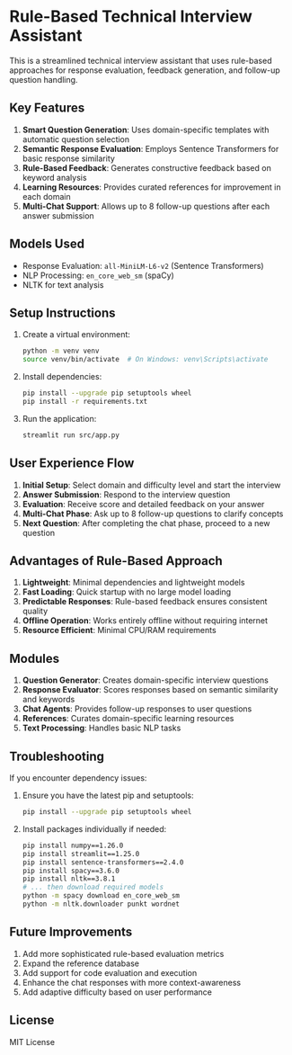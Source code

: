 # Rule-Based Technical Interview Assistant

This is a streamlined technical interview assistant that uses rule-based approaches for response evaluation, feedback generation, and follow-up question handling.

## Key Features

1. **Smart Question Generation**: Uses domain-specific templates with automatic question selection
2. **Semantic Response Evaluation**: Employs Sentence Transformers for basic response similarity
3. **Rule-Based Feedback**: Generates constructive feedback based on keyword analysis
4. **Learning Resources**: Provides curated references for improvement in each domain
5. **Multi-Chat Support**: Allows up to 8 follow-up questions after each answer submission

## Models Used

- Response Evaluation: `all-MiniLM-L6-v2` (Sentence Transformers)
- NLP Processing: `en_core_web_sm` (spaCy)
- NLTK for text analysis

## Setup Instructions

1. Create a virtual environment:

   ```bash
   python -m venv venv
   source venv/bin/activate  # On Windows: venv\Scripts\activate
   ```

2. Install dependencies:

   ```bash
   pip install --upgrade pip setuptools wheel
   pip install -r requirements.txt
   ```

3. Run the application:
   ```bash
   streamlit run src/app.py
   ```

## User Experience Flow

1. **Initial Setup**: Select domain and difficulty level and start the interview
2. **Answer Submission**: Respond to the interview question
3. **Evaluation**: Receive score and detailed feedback on your answer
4. **Multi-Chat Phase**: Ask up to 8 follow-up questions to clarify concepts
5. **Next Question**: After completing the chat phase, proceed to a new question

## Advantages of Rule-Based Approach

1. **Lightweight**: Minimal dependencies and lightweight models
2. **Fast Loading**: Quick startup with no large model loading
3. **Predictable Responses**: Rule-based feedback ensures consistent quality
4. **Offline Operation**: Works entirely offline without requiring internet
5. **Resource Efficient**: Minimal CPU/RAM requirements

## Modules

1. **Question Generator**: Creates domain-specific interview questions
2. **Response Evaluator**: Scores responses based on semantic similarity and keywords
3. **Chat Agents**: Provides follow-up responses to user questions
4. **References**: Curates domain-specific learning resources
5. **Text Processing**: Handles basic NLP tasks

## Troubleshooting

If you encounter dependency issues:

1. Ensure you have the latest pip and setuptools:

   ```bash
   pip install --upgrade pip setuptools wheel
   ```

2. Install packages individually if needed:
   ```bash
   pip install numpy==1.26.0
   pip install streamlit==1.25.0
   pip install sentence-transformers==2.4.0
   pip install spacy==3.6.0
   pip install nltk==3.8.1
   # ... then download required models
   python -m spacy download en_core_web_sm
   python -m nltk.downloader punkt wordnet
   ```

## Future Improvements

1. Add more sophisticated rule-based evaluation metrics
2. Expand the reference database
3. Add support for code evaluation and execution
4. Enhance the chat responses with more context-awareness
5. Add adaptive difficulty based on user performance

## License

MIT License
